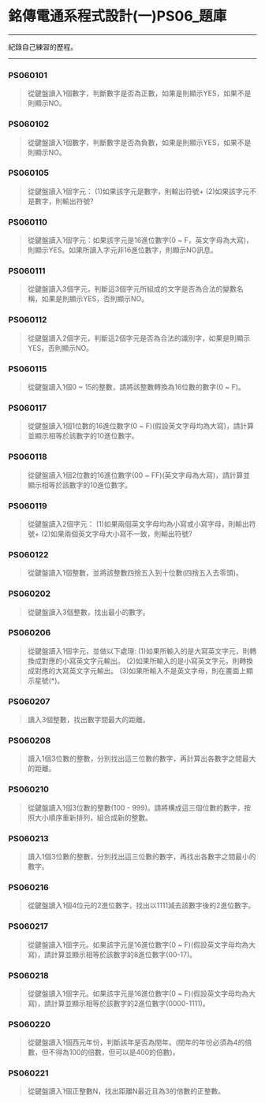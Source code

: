 # 銘傳電通系程式設計(一)PS06_題庫
----

紀錄自己練習的歷程。

----
### PS060101
> 從鍵盤讀入1個數字，判斷數字是否為正數，如果是則顯示YES，如果不是則顯示NO。

### PS060102
> 從鍵盤讀入1個數字，判斷數字是否為負數，如果是則顯示YES，如果不是則顯示NO。

### PS060105
> 從鍵盤讀入1個字元：
> (1)如果該字元是數字，則輸出符號+
> (2)如果該字元不是數字，則輸出符號?

### PS060110
> 從鍵盤讀入1個字元：如果該字元是16進位數字(0 ~ F，英文字母為大寫)，則顯示YES。如果所讀入字元非16進位數字，則顯示NO訊息。

### PS060111
> 從鍵盤讀入3個字元，判斷這3個字元所組成的文字是否為合法的變數名稱，如果是則顯示YES，否則顯示NO。

### PS060112
> 從鍵盤讀入2個字元，判斷這2個字元是否為合法的識別字，如果是則顯示YES，否則顯示NO。

### PS060115
> 從鍵盤讀入1個0 ~ 15的整數，請將該整數轉換為16位數的數字(0 ~ F)。

### PS060117
> 從鍵盤讀入1個1位數的16進位數字(0 ~ F)(假設英文字母均為大寫)，請計算並顯示相等於該數字的10進位數字。

### PS060118
> 從鍵盤讀入1個2位數的16進位數字(00 ~ FF)(英文字母為大寫)，請計算並顯示相等於該數字的10進位數字。

### PS060119
> 從鍵盤讀入2個字元：
> (1)如果兩個英文字母均為小寫或小寫字母，則輸出符號+
> (2)如果兩個英文字母大小寫不一致，則輸出符號?

### PS060122
> 從鍵盤讀入1個整數，並將該整數四捨五入到十位數(四捨五入去零頭)。

### PS060202
> 從鍵盤讀入3個整數，找出最小的數字。

### PS060206
> 從鍵盤讀入1個字元，並做以下處理: 
> (1)如果所輸入的是大寫英文字元，則轉換成對應的小寫英文字元輸出。 
> (2)如果所輸入的是小寫英文字元，則轉換成對應的大寫英文字元輸出。 
> (3)如果所輸入不是英文字母，則在畫面上顯示星號(*)。

### PS060207
> 讀入3個整數，找出數字間最大的距離。

### PS060208
> 讀入1個3位數的整數，分別找出這三位數的數字，再計算出各數字之間最大的距離。

### PS060210
>從鍵盤讀入1個3位數的整數(100 - 999)。請將構成這三個位數的數字，按照大小順序重新排列，組合成新的整數。

### PS060213
> 讀入1個3位數的整數，分別找出這三位數的數字，再找出各數字之間最小的數字。

### PS060216
> 從鍵盤讀入1個4位元的2進位數字，找出以1111減去該數字後的2進位數字。

### PS060217
> 從鍵盤讀入1個字元。如果該字元是16進位數字(0 ~ F)(假設英文字母均為大寫)，請計算並顯示相等於該數字的8進位數字(00-17)。

### PS060218
> 從鍵盤讀入1個字元。如果該字元是16進位數字(0 ~ F)(假設英文字母均為大寫)，請計算並顯示相等於該數字的2進位數字(0000-1111)。

### PS060220
> 從鍵盤讀入1個西元年份，判斷該年是否為閏年。(閏年的年份必須為4的倍數，但不得為100的倍數，但可以是400的倍數)。

### PS060221
> 從鍵盤讀入1個正整數N，找出距離N最近且為3的倍數的正整數。

